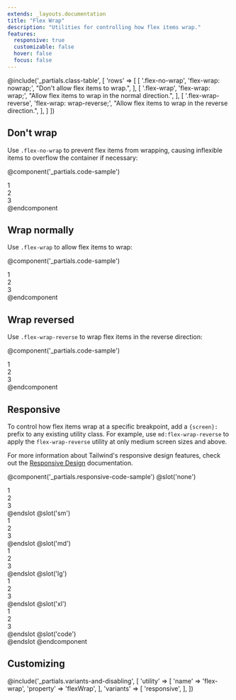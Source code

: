 ```yaml
---
extends: _layouts.documentation
title: "Flex Wrap"
description: "Utilities for controlling how flex items wrap."
features:
  responsive: true
  customizable: false
  hover: false
  focus: false
---
```


@include('_partials.class-table', [
  'rows' => [
    [
      '.flex-no-wrap',
      'flex-wrap: nowrap;',
      "Don't allow flex items to wrap.",
    ],
    [
      '.flex-wrap',
      'flex-wrap: wrap;',
      "Allow flex items to wrap in the normal direction.",
    ],
    [
      '.flex-wrap-reverse',
      'flex-wrap: wrap-reverse;',
      "Allow flex items to wrap in the reverse direction.",
    ],
  ]
])

## Don't wrap

Use `.flex-no-wrap` to prevent flex items from wrapping, causing inflexible items to overflow the container if necessary:

@component('_partials.code-sample')
<div class="flex flex-no-wrap bg-grey-200">
  <div class="w-2/5 flex-none p-2">
    <div class="text-grey-700 text-centre bg-grey-400 p-2">1</div>
  </div>
  <div class="w-2/5 flex-none p-2">
    <div class="text-grey-700 text-centre bg-grey-400 p-2">2</div>
  </div>
  <div class="w-2/5 flex-none p-2">
    <div class="text-grey-700 text-centre bg-grey-400 p-2">3</div>
  </div>
</div>
@endcomponent

## Wrap normally

Use `.flex-wrap` to allow flex items to wrap:

@component('_partials.code-sample')
<div class="flex flex-wrap bg-grey-200">
  <div class="w-2/5 p-2">
    <div class="text-grey-700 text-centre bg-grey-400 p-2">1</div>
  </div>
  <div class="w-2/5 p-2">
    <div class="text-grey-700 text-centre bg-grey-400 p-2">2</div>
  </div>
  <div class="w-2/5 p-2">
    <div class="text-grey-700 text-centre bg-grey-400 p-2">3</div>
  </div>
</div>
@endcomponent

## Wrap reversed

Use `.flex-wrap-reverse` to wrap flex items in the reverse direction:

@component('_partials.code-sample')
<div class="flex flex-wrap-reverse bg-grey-200">
  <div class="w-2/5 p-2">
    <div class="text-grey-700 text-centre bg-grey-400 p-2">1</div>
  </div>
  <div class="w-2/5 p-2">
    <div class="text-grey-700 text-centre bg-grey-400 p-2">2</div>
  </div>
  <div class="w-2/5 p-2">
    <div class="text-grey-700 text-centre bg-grey-400 p-2">3</div>
  </div>
</div>
@endcomponent

## Responsive

To control how flex items wrap at a specific breakpoint, add a `{screen}:` prefix to any existing utility class. For example, use `md:flex-wrap-reverse` to apply the `flex-wrap-reverse` utility at only medium screen sizes and above.

For more information about Tailwind's responsive design features, check out the [Responsive Design](/docs/responsive-design) documentation.

@component('_partials.responsive-code-sample')
@slot('none')
<div class="flex flex-no-wrap bg-grey-200">
  <div class="w-2/5 flex-none p-2">
    <div class="text-grey-700 text-centre bg-grey-400 p-2">1</div>
  </div>
  <div class="w-2/5 flex-none p-2">
    <div class="text-grey-700 text-centre bg-grey-400 p-2">2</div>
  </div>
  <div class="w-2/5 flex-none p-2">
    <div class="text-grey-700 text-centre bg-grey-400 p-2">3</div>
  </div>
</div>
@endslot
@slot('sm')
<div class="flex flex-wrap bg-grey-200">
  <div class="w-2/5 flex-none p-2">
    <div class="text-grey-700 text-centre bg-grey-400 p-2">1</div>
  </div>
  <div class="w-2/5 flex-none p-2">
    <div class="text-grey-700 text-centre bg-grey-400 p-2">2</div>
  </div>
  <div class="w-2/5 flex-none p-2">
    <div class="text-grey-700 text-centre bg-grey-400 p-2">3</div>
  </div>
</div>
@endslot
@slot('md')
<div class="flex flex-wrap-reverse bg-grey-200">
  <div class="w-2/5 flex-none p-2">
    <div class="text-grey-700 text-centre bg-grey-400 p-2">1</div>
  </div>
  <div class="w-2/5 flex-none p-2">
    <div class="text-grey-700 text-centre bg-grey-400 p-2">2</div>
  </div>
  <div class="w-2/5 flex-none p-2">
    <div class="text-grey-700 text-centre bg-grey-400 p-2">3</div>
  </div>
</div>
@endslot
@slot('lg')
<div class="flex flex-no-wrap bg-grey-200">
  <div class="w-2/5 flex-none p-2">
    <div class="text-grey-700 text-centre bg-grey-400 p-2">1</div>
  </div>
  <div class="w-2/5 flex-none p-2">
    <div class="text-grey-700 text-centre bg-grey-400 p-2">2</div>
  </div>
  <div class="w-2/5 flex-none p-2">
    <div class="text-grey-700 text-centre bg-grey-400 p-2">3</div>
  </div>
</div>
@endslot
@slot('xl')
<div class="flex flex-wrap bg-grey-200">
  <div class="w-2/5 flex-none p-2">
    <div class="text-grey-700 text-centre bg-grey-400 p-2">1</div>
  </div>
  <div class="w-2/5 flex-none p-2">
    <div class="text-grey-700 text-centre bg-grey-400 p-2">2</div>
  </div>
  <div class="w-2/5 flex-none p-2">
    <div class="text-grey-700 text-centre bg-grey-400 p-2">3</div>
  </div>
</div>
@endslot
@slot('code')
<div class="none:flex-no-wrap sm:flex-wrap md:flex-wrap-reverse lg:flex-no-wrap xl:flex-wrap ...">
  <!-- ... -->
</div>
@endslot
@endcomponent

## Customizing

@include('_partials.variants-and-disabling', [
    'utility' => [
        'name' => 'flex-wrap',
        'property' => 'flexWrap',
    ],
    'variants' => [
        'responsive',
    ],
])

